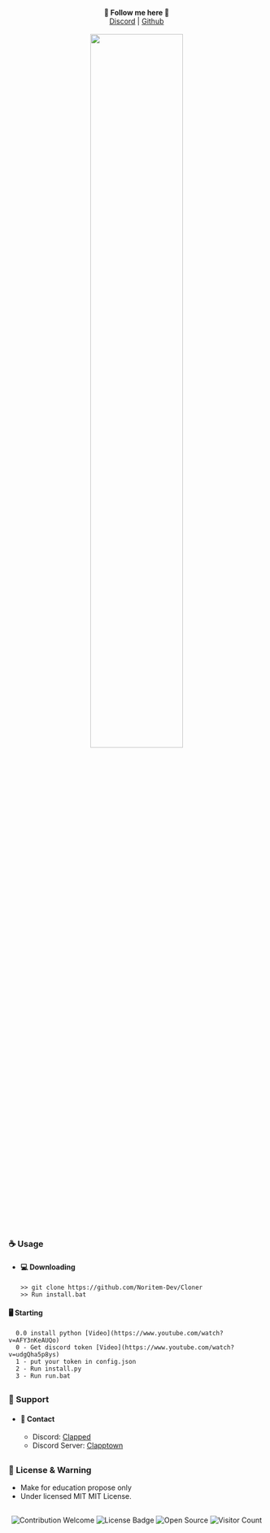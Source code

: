 <p align='center'>
  <b>🦊 Follow me here 🦊</b><br>  
  <a href="https://discord.gg/toolstown">Discord</a> |
  <a href="https://github.com/noritem-dev">Github</a><br><br>
  <img src="https://cdn.discordapp.com/attachments/971147952464752643/983091260648718346/Screenshot_2022-06-05_213331.png" style="width: 60%">
</p>

##  


### ☕ Usage  
- #### 💻 Downloading
     ```
    >> git clone https://github.com/Noritem-Dev/Cloner
    >> Run install.bat
    ```
#### 🖥️ Starting
      0.0 install python [Video](https://www.youtube.com/watch?v=AFY3nKeAUQo)
      0 - Get discord token [Video](https://www.youtube.com/watch?v=udgQha5p8ys)  
      1 - put your token in config.json
      2 - Run install.py
      3 - Run run.bat

##  


### 🧰 Support
- #### 📧 Contact
     - Discord: [Clapped](https://discord.com/users/1100896781778300969)
     - Discord Server: [Clapptown](https://discord.gg/V3qgAvgm9m)

##  

### 📜 License & Warning
- Make for education propose only
- Under licensed MIT MIT License.

##  

<p align="center">
  <img src="https://img.shields.io/badge/contributions-welcome-brightgreen.svg?style=flat" alt="Contribution Welcome">
  <img src="https://img.shields.io/badge/License-GPLv3-blue.svg" alt="License Badge">
  <img src="https://badges.frapsoft.com/os/v3/open-source.svg?v=103" alt="Open Source">
  <img src="https://visitor-badge.laobi.icu/badge?page_id=Noritem-Dev.Cloner" alt="Visitor Count">
</p>